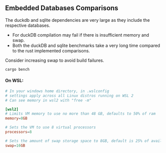 ## Embedded Databases Comparisons
The duckdb and sqlite dependencies are very large as they include the respective databases.

- For duckDB compilation may fail if there is insufficient memory and swap.
- Both the duckDB and sqlite benchmarks take a very long time compared to the rust implemented comparisons.

Consider increasing swap to avoid build failures.

```bash
cargo bench
```

#### On WSL:
```toml
# In your windows home directory, in .wslconfig
# settings apply across all Linux distros running on WSL 2
# Can see memory in wsl2 with "free -m"

[wsl2]
# Limits VM memory to use no more than 48 GB, defaults to 50% of ram
memory=8GB

# Sets the VM to use 8 virtual processors
processors=8

# Sets the amount of swap storage space to 8GB, default is 25% of available RAM
swap=16GB
```
